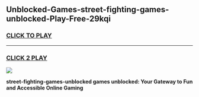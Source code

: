 
## Unblocked-Games-street-fighting-games-unblocked-Play-Free-29kqi
<h3>
<a href="https://premium76.site?title=street-fighting-games-unblocked&ref=18A">CLICK TO PLAY</a></h3>
<hr>

<h3>
<a href="https://premium76.site?title=street-fighting-games-unblocked&ref=18A">CLICK 2 PLAY</a>
  
</h3>

<a href="https://premium76.site?title=street-fighting-games-unblocked&ref=18A"><img src="https://clearcache.store/games.png"></a>


**street-fighting-games-unblocked games unblocked: Your Gateway to Fun and Accessible Online Gaming**
